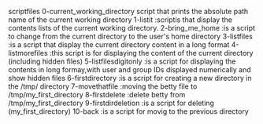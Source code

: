 scriptfiles
0-current_working_directory script that prints the absolute path name of the current working directory
1-listit :scriptis that display the contents lists of the current working directory.
2-bring_me_home :is a script to change from the current directory to the user's home directory
3-listfiles :is a script that display the current directory content in a long format
4-listmorefiles :this script is for displaying the content of the current directory (including hidden files)
5-listfilesdigitonly :is a script for displaying the contents in long formay,with user and group IDs displayed numerically and show hidden files
6-firstdirectory :is a script for creating a new directory in the /tmp/ directory
7-movethatfile :moving the betty file to /tmp/my_first_directory
8-firstdelete :delete betty from /tmp/my_first_directory
9-firstdirdeletion :is a script for deleting (my_first_directory)
10-back :is a script for movig to the previous directory
